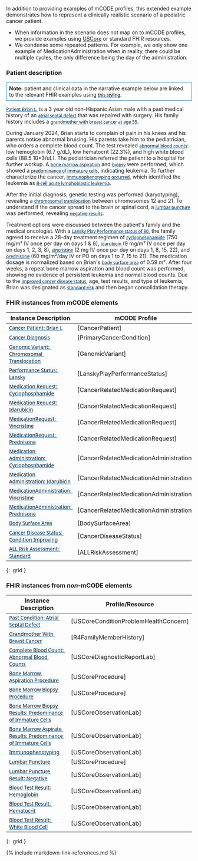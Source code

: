 <style>
  a code {
    font-family: system-ui, -apple-system, BlinkMacSystemFont, "Segoe UI",
    "Roboto", "Oxygen", "Ubuntu", "Cantarell", "Fira Sans", "Droid Sans",
    "Helvetica Neue", sans-serif !important;

    text-decoration: underline;
    text-decoration-color: #0088f9;
    background-color: #f4faff;
  }
</style>

In addition to providing examples of mCODE profiles, this extended example demonstrates how to represent a clinically realistic scenario of a pediatric cancer patient.

* When information in the scenario does not map on to mCODE profiles, we provide examples using [USCore](http://hl7.org/fhir/us/core/index.html) or standard FHIR resources.
* We condense some repeated patterns. For example, we only show one example of MedicationAdministration when in reality, there could be multiple cycles, the only difference being the day of the administration.

### Patient description

<div class="well" style="padding: 0.5em;background-color: white;border: 1px solid #0088f9;">
<strong>Note:</strong> patient and clinical data in the narrative example below are linked to the relevant FHIR examples using <a href="#"><code style="background-color: #f5f2f0; color: #000;">this styling</code></a>.
</div>

[`Patient Brian L.`](Patient-cancer-patient-brian-l.html) is a 3 year old non-Hispanic Asian male with a past medical history of an [`atrial septal defect`](Condition-us-core-condition-atrial-septal-defect-brian-l.html)  that was repaired with surgery. His family history includes a [`grandmother with breast cancer at age 55`](FamilyMemberHistory-family-member-history-grandmother-brian-l.html).

During January 2024, Brian starts to complain of pain in his knees and his parents notice abnormal bruising. His parents take him to the pediatrician, who orders a complete blood count. The test revealed [`abnormal blood counts`](DiagnosticReport-us-core-diagnosticreport-cbc-brian-l.html): low hemoglobin (6.7 g/dL), low hematocrit (22.3%), and high white blood cells (88.5 10*3/uL). The pediatrician referred the patient to a hospital for further workup. A [`bone marrow aspiration`](Procedure-us-core-procedure-bone-marrow-aspiration-brian-l.html) and [`biopsy`](Procedure-us-core-procedure-bone-marrow-biopsy-brian-l.html) were performed, which showed a [`predominance of immature cells`](Observation-bone-marrow-aspirate-result-brian-l.html), indicating leukemia. To further characterize the cancer, [`immunophenotyping occurred`](Observation-immunophenotype-brian-l.html), which identified the leukemia as [`B-cell acute lymphoblastic leukemia`](Condition-primary-cancer-condition-brian-l.html). 

After the initial diagnosis, genetic testing was performed (karyotyping), revealing a [`chromosomal translocation`](Observation-gx-genomic-variant-fusion-ETV6-RUNX1-brian-l.html) between chromosomes 12 and 21. To understand if the cancer spread to the brain or spinal cord, a [`lumbar puncture`](Procedure-us-core-procedure-lumbar-puncture-brian-l.html) was performed, revealing [`negative results`](Observation-us-core-lumbar-puncture-result-brian-l.html).

Treatment options were discussed between the patient's family and the medical oncologist. With a [`Lansky Play Performance status of 80`](Observation-lansky-performance-status-brian-l.html), the family agreed to receive a 28-day treatment regimen of [`cyclophosphamide`](MedicationRequest-cancer-related-medication-request-cyclophosphamide-brian-l.html) (750 mg/m² IV once per day on days 1 & 8), [`idarubicin`](MedicationRequest-cancer-related-medication-request-idarubicin-brian-l.html) (9 mg/m² IV once per day on days 1, 2, 3, 8), [`vincristine`](MedicationRequest-cancer-related-medication-request-vincristine-brian-l.html) (2 mg IV once per day on days 1, 8, 15, 22), and [`prednisone`](MedicationRequest-cancer-related-medication-request-prednisone-brian-l.html) (60 mg/m²/day IV or PO on days 1 to 7, 15 to 21). The medication dosage is normalized based on Brian's [`body surface area`](Observation-body-surface-area-brian-l.html) of 0.59 m². After four weeks, a repeat bone marrow aspiration and blood count was performed, showing no evidence of persistent leukemia and normal blood counts. Due to the [`improved cancer disease status`](Observation-cancer-disease-status-improved-brian-l.html), age, test results, and type of leukemia, Brian was designated as [`standard risk`](Observation-all-risk-assessment-standard-brian-l.html) and then began consolidation therapy.

### FHIR instances from mCODE elements

| **Instance Description** | **mCODE Profile** |
| ------------ | ---------------- |
| [`Cancer Patient: Brian L`](Patient-cancer-patient-brian-l.html)|[CancerPatient] |
| [`Cancer Diagnosis`](Condition-primary-cancer-condition-brian-l.html) | [PrimaryCancerCondition] |
| [`Genomic Variant: Chromosomal Translocation`](Observation-gx-genomic-variant-fusion-ETV6-RUNX1-brian-l.html) | [GenomicVariant] |
| [`Performance Status: Lansky`](Observation-lansky-performance-status-brian-l.html) | [LanskyPlayPerformanceStatus] |
| [`Medication Request: Cyclophosphamide`](MedicationRequest-cancer-related-medication-request-cyclophosphamide-brian-l.html) | [CancerRelatedMedicationRequest] | 
| [`Medication Request: Idarubicin`](MedicationRequest-cancer-related-medication-request-idarubicin-brian-l.html) | [CancerRelatedMedicationRequest] |  
| [`MedicationRequest: Vincristine`](MedicationRequest-cancer-related-medication-request-vincristine-brian-l.html) | [CancerRelatedMedicationRequest] | 
| [`MedicationRequest: Prednisone`](MedicationRequest-cancer-related-medication-request-prednisone-brian-l.html) | [CancerRelatedMedicationRequest] |
| [`Medication Administration: Cyclophosphamide`](MedicationAdministration-cancer-related-medication-admin-cyclophosphamide-brian-l.html) | [CancerRelatedMedicationAdministration] | 
| [`Medication Administration: Idarubicin`](MedicationAdministration-cancer-related-medication-admin-idarubicin-brian-l.html) | [CancerRelatedMedicationAdministration] |  
| [`MedicationAdministration: Vincristine`](MedicationAdministration-cancer-related-medication-admin-vincristine-brian-l.html) | [CancerRelatedMedicationAdministration] | 
| [`MedicationAdministration: Prednisone`](MedicationAdministration-cancer-related-medication-admin-prednisone-brian-l.html) | [CancerRelatedMedicationAdministration] |
| [`Body Surface Area`](Observation-body-surface-area-brian-l.html) | [BodySurfaceArea] |
| [`Cancer Disease Status: Condition Improving`](Observation-cancer-disease-status-improved-brian-l.html) | [CancerDiseaseStatus] |
| [`ALL Risk Assessment: Standard`](Observation-all-risk-assessment-standard-brian-l.html) | [ALLRiskAssessment] |
{: .grid }


### FHIR instances from _non_-mCODE elements

| **Instance Description**  | **Profile/Resource** |
| ------------ |  -------------- |
| [`Past Condition: Atrial Septal Defect`](Condition-us-core-condition-atrial-septal-defect-brian-l.html) | [USCoreConditionProblemHealthConcern] | 
| [`Grandmother With Breast Cancer`](FamilyMemberHistory-family-member-history-grandmother-brian-l.html) | [R4FamilyMemberHistory] | 
| [`Complete Blood Count: Abnormal Blood Counts`](DiagnosticReport-us-core-diagnosticreport-cbc-brian-l.html) | [USCoreDiagnosticReportLab] | 
| [`Bone Marrow Aspiration Procedure`](Procedure-us-core-procedure-bone-marrow-aspiration-brian-l.html) | [USCoreProcedure] |
| [`Bone Marrow Biopsy Procedure`](Procedure-us-core-procedure-bone-marrow-biopsy-brian-l.html) | [USCoreProcedure] |
| [`Bone Marrow Biopsy Results: Predominance of Immature Cells`](Observation-bone-marrow-biopsy-result-brian-l.html) | [USCoreObservationLab] |
| [`Bone Marrow Aspirate Results: Predominance of Immature Cells`](Observation-bone-marrow-aspirate-result-brian-l.html) | [USCoreObservationLab] |
| [`Immunophenotyping`](Observation-immunophenotype-brian-l.html) | [USCoreObservationLab] |
| [`Lumbar Puncture`](Procedure-us-core-procedure-lumbar-puncture-brian-l.html) | [USCoreProcedure] |  
| [`Lumbar Puncture Result: Negative`](Observation-us-core-lumbar-puncture-result-brian-l.html) | [USCoreObservationLab] |
| [`Blood Test Result: Hemoglobin`](Observation-hemoglobin-brian-l.html) | [USCoreObservationLab] |
| [`Blood Test Result: Hematocrit`](Observation-hematocrit-brian-l.html) | [USCoreObservationLab] |
| [`Blood Test Result: White Blood Cell`](Observation-white-blood-cell-brian-l.html) | [USCoreObservationLab] |
{: .grid }

{% include markdown-link-references.md %}